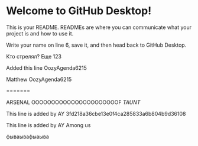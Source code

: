
# Welcome to GitHub Desktop!

This is your README. READMEs are where you can communicate what your project is and how to use it.

Write your name on line 6, save it, and then head back to GitHub Desktop.


Кто стрелял?
Еще
123


Added this line
OozyAgenda6215

Matthew
OozyAgenda6215




=======

ARSENAL OOOOOOOOOOOOOOOOOOOOOOF
*TAUNT*

This line is added by AY
3fd218a36cbe13e0f4ca285833a6b804b9d36108



This line is added by AY
Among us


фываывафыаыва



